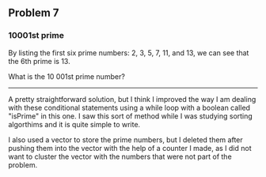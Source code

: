 ## Problem 7

### 10001st prime

By listing the first six prime numbers: 2, 3, 5, 7, 11, and 13, we can see that the 6th prime is 13.

What is the 10 001st prime number?

---

A pretty straightforward solution, but I think I improved the way I am dealing with these conditional statements using a while loop with a boolean called "isPrime" in this one. I saw this sort of method while I was studying sorting algorthims and it is quite simple to write. 

I also used a vector to store the prime numbers, but I deleted them after pushing them into the vector with the help of a counter I made, as I did not want to cluster the vector with the numbers that were not part of the problem.
